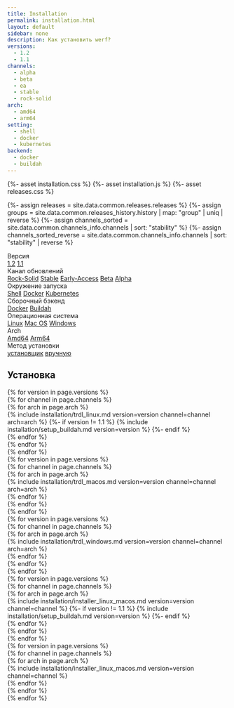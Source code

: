 ```yaml
---
title: Installation
permalink: installation.html
layout: default
sidebar: none
description: Как установить werf?
versions:
  - 1.2
  - 1.1
channels:
  - alpha
  - beta
  - ea
  - stable
  - rock-solid
arch:
  - amd64
  - arm64
setting:
  - shell
  - docker
  - kubernetes
backend:
  - docker
  - buildah
---
```

{%- asset installation.css %}
{%- asset installation.js %}
{%- asset releases.css %}

{%- assign releases = site.data.common.releases.releases %}
{%- assign groups = site.data.common.releases_history.history | map: "group" | uniq | reverse %}
{%- assign channels_sorted = site.data.common.channels_info.channels | sort: "stability" %}
{%- assign channels_sorted_reverse = site.data.common.channels_info.channels | sort: "stability" | reverse  %}

<div class="page__container page_installation">
  <div class="installation-selector-row">
    <div class="installation-selector">
      <div id="installation__version" class="installation-selector__title">Версия
        <span title="werf использует семантическое версионирование. <a href='/about/backward_compatibility.html' class='installation__release-channels--link'>Узнать подробнее</a>"></span>
      </div>
      <div class="tabs tabs_simple_condensed">
        <a href="javascript:void(0)" class="tabs__btn"
          data-install-tab-group="version" data-install-tab="1.2">1.2</a>
        <a href="javascript:void(0)" class="tabs__btn"
          data-install-tab-group="version" data-install-tab="1.1">1.1</a>
      </div>
    </div><!-- /selector -->
    <div class="installation-selector">
      <div id="installation__release-channels" class="installation-selector__title">Канал обновлений
        <span title="Все изменения в werf проходят через цепочку каналов обновлений. <a href='/about/release_channels.html' class='installation__release-channels--link'>Узнать подробнее</a>"></span>
      </div>
      <div class="tabs tabs_simple_condensed">
        <a href="javascript:void(0)" class="tabs__btn"
          data-install-tab-group="channel" data-install-tab="rock-solid">Rock-Solid</a>
        <a href="javascript:void(0)" class="tabs__btn"
          data-install-tab-group="channel" data-install-tab="stable">Stable</a>
        <a href="javascript:void(0)" class="tabs__btn"
          data-install-tab-group="channel" data-install-tab="ea">Early-Access</a>
        <a href="javascript:void(0)" class="tabs__btn"
          data-install-tab-group="channel" data-install-tab="beta">Beta</a>
        <a href="javascript:void(0)" class="tabs__btn"
          data-install-tab-group="channel" data-install-tab="alpha">Alpha</a>
      </div>
    </div><!-- /selector -->
  </div>
  <div class="installation-selector-row">
    <div class="installation-selector">
      <div class="installation-selector__title">Окружение запуска</div>
        <div class="tabs tabs_simple_condensed">
          <a href="javascript:void(0)" class="tabs__btn"
          data-install-tab-group="setting" data-install-tab="shell">Shell</a>
          <a href="javascript:void(0)" class="tabs__btn"
          data-install-tab-group="setting" data-install-tab="docker-setting">Docker</a>
          <a href="javascript:void(0)" class="tabs__btn"
          data-install-tab-group="setting" data-install-tab="kubernetes">Kubernetes</a>
        </div>
    </div>
    <div class="installation-selector">
      <div class="installation-selector__title">Сборочный бэкенд</div>
      <div class="tabs tabs_simple_condensed">
        <a href="javascript:void(0)" class="tabs__btn"
          data-install-tab-group="backend" data-install-tab="docker">Docker</a>
        <a href="javascript:void(0)" class="tabs__btn"
          data-install-tab-group="backend" data-install-tab="buildah">Buildah</a>
      </div>
    </div>
  </div><!-- /selector-row -->
  <div class="installation-selector-row">
    <div class="installation-selector">
      <div class="installation-selector__title">Операционная система</div>
      <div class="tabs tabs_simple_condensed">
        <a href="javascript:void(0)" class="tabs__btn"
          data-install-tab-group="os" data-install-tab="linux">Linux</a>
        <a href="javascript:void(0)" class="tabs__btn"
          data-install-tab-group="os" data-install-tab="macos">Mac OS</a>
        <a href="javascript:void(0)" class="tabs__btn"
          data-install-tab-group="os" data-install-tab="windows">Windows</a>
      </div>
    </div><!-- /selector -->
    <div class="installation-selector">
      <div class="installation-selector__title">Arch</div>
      <div class="tabs tabs_simple_condensed">
        <a href="javascript:void(0)" class="tabs__btn"
          data-install-tab-group="arch" data-install-tab="amd64">Amd64</a>
        <a href="javascript:void(0)" class="tabs__btn"
          data-install-tab-group="arch" data-install-tab="arm64">Arm64</a>
      </div>
    </div><!-- /selector -->
    <div class="installation-selector">
      <div class="installation-selector__title">Метод установки</div>
      <div class="tabs tabs_simple_condensed">
        <a href="javascript:void(0)" class="tabs__btn"
          data-install-tab-group="method" data-install-tab="installer">установщик</a>
        <a href="javascript:void(0)" class="tabs__btn"
          data-install-tab-group="method" data-install-tab="manually">вручную</a>
      </div>
    </div><!-- /selector -->
  </div><!-- /selector-row -->

  <div class="installation-instruction">
    <div class="docs">
      <h2 id="установка-werf">Установка</h2>
      <div class="installation-instruction__tab-content" data-install-content-group="method" data-install-content="manually">
        <div class="installation-instruction__tab-content" data-install-content-group="os" data-install-content="linux">
          {% for version in page.versions %}
          <div class="installation-instruction__tab-content" data-install-content-group="version" data-install-content="{{ version }}">
            {% for channel in page.channels %}
            <div class="installation-instruction__tab-content" data-install-content-group="channel" data-install-content="{{ channel }}">
              {% for arch in page.arch %}
              <div class="installation-instruction__tab-content" data-install-content-group="arch" data-install-content="{{ arch }}">
                <div markdown="1">
                {% include installation/trdl_linux.md version=version channel=channel arch=arch %}
                {%- if version != 1.1 %}
                {% include installation/setup_buildah.md version=version %}
                {%- endif %}
                </div>
              </div>
              {% endfor %}
            </div>
            {% endfor %}
          </div>
          {% endfor %}
        </div><!-- /os -->
        <div class="installation-instruction__tab-content" data-install-content-group="os" data-install-content="macos">
          {% for version in page.versions %}
          <div class="installation-instruction__tab-content" data-install-content-group="version" data-install-content="{{ version }}">
            {% for channel in page.channels %}
            <div class="installation-instruction__tab-content" data-install-content-group="channel" data-install-content="{{ channel }}">
              {% for arch in page.arch %}
              <div class="installation-instruction__tab-content" data-install-content-group="arch" data-install-content="{{ arch }}">
                <div markdown="1">{% include installation/trdl_macos.md version=version channel=channel arch=arch %}</div>
              </div>
              {% endfor %}
            </div>
            {% endfor %}
          </div>
          {% endfor %}
        </div><!-- /os -->
        <div class="installation-instruction__tab-content" data-install-content-group="os" data-install-content="windows">
          {% for version in page.versions %}
          <div class="installation-instruction__tab-content" data-install-content-group="version" data-install-content="{{ version }}">
            {% for channel in page.channels %}
            <div class="installation-instruction__tab-content" data-install-content-group="channel" data-install-content="{{ channel }}">
              {% for arch in page.arch %}
              <div class="installation-instruction__tab-content" data-install-content-group="arch" data-install-content="{{ arch }}">
                <div markdown="1">{% include installation/trdl_windows.md version=version channel=channel arch=arch %}</div>
              </div>
              {% endfor %}
            </div>
            {% endfor %}
          </div>
          {% endfor %}
        </div><!-- /os -->
      </div><!-- /method -->
      <div class="installation-instruction__tab-content" data-install-content-group="method" data-install-content="installer">
        <div class="installation-instruction__tab-content" data-install-content-group="os" data-install-content="linux">
          {% for version in page.versions %}
          <div class="installation-instruction__tab-content" data-install-content-group="version" data-install-content="{{ version }}">
              {% for channel in page.channels %}
              <div class="installation-instruction__tab-content" data-install-content-group="channel" data-install-content="{{ channel }}">
                {% for arch in page.arch %}
                <div class="installation-instruction__tab-content" data-install-content-group="arch" data-install-content="{{ arch }}">
                  <div markdown="1">
                  {% include installation/installer_linux_macos.md version=version channel=channel %}
                  {%- if version != 1.1 %}
                  {% include installation/setup_buildah.md version=version %}
                  {%- endif %}
                  </div>
                </div>
                {% endfor %}
              </div>
              {% endfor %}
          </div>
          {% endfor %}
        </div>
        <div class="installation-instruction__tab-content" data-install-content-group="os" data-install-content="macos">
          {% for version in page.versions %}
          <div class="installation-instruction__tab-content" data-install-content-group="version" data-install-content="{{ version }}">
              {% for channel in page.channels %}
              <div class="installation-instruction__tab-content" data-install-content-group="channel" data-install-content="{{ channel }}">
                {% for arch in page.arch %}
                <div class="installation-instruction__tab-content" data-install-content-group="arch" data-install-content="{{ arch }}">
                  <div markdown="1">
                    {% include installation/installer_linux_macos.md version=version channel=channel %}
                  </div>
                </div>
                {% endfor %}
              </div>
              {% endfor %}
          </div>
          {% endfor %}
        </div>
      </div>
    </div>
  </div>
</div>
